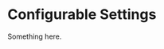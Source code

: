 [title]: # (Configurable Settings)
[tags]: # (XXX)
[priority]: # (5767)
# Configurable Settings
Something here.
